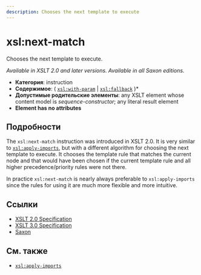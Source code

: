 ```yaml
---
description: Chooses the next template to execute
---
```


# xsl:next-match

Chooses the next template to execute.

_Available in XSLT 2.0 and later versions. Available in all Saxon editions._

-   **Категория**: instruction
-   **Содержимое**: ( [`xsl:with-param`](xsl-with-param.md) | [`xsl:fallback`](xsl-fallback.md) )\*
-   **Допустимые родительские элементы**: any XSLT element whose content model is _sequence-constructor_; any literal result element
-   **Element has no attributes**

## Подробности

The `xsl:next-match` instruction was introduced in XSLT 2.0. It is very similar to [`xsl:apply-imports`](xsl-apply-imports.md), but with a different algorithm for choosing the next template to execute. It chooses the template rule that matches the current node and that would have been chosen if the current template rule and all higher precedence/priority rules were not there.

In practice `xsl:next-match` is nearly always preferable to `xsl:apply-imports` since the rules for using it are much more flexible and more intuitive.

## Ссылки

-   [XSLT 2.0 Specification](http://www.w3.org/TR/xslt20/#element-next-match)
-   [XSLT 3.0 Specification](http://www.w3.org/TR/xslt-30/#element-next-match)
-   [Saxon](https://www.saxonica.com/html/documentation/xsl-elements/next-match.html)

## См. также

-   [`xsl:apply-imports`](xsl-apply-imports.md)
